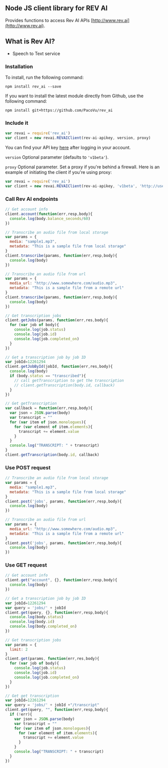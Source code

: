 ## Node JS client library for REV AI
Provides functions to access Rev AI APIs [http://www.rev.ai](http://www.rev.ai).

## What is Rev AI?
* Speech to Text service


### Installation
To install, run the following command:
```
npm install rev_ai --save
```
If you want to install the latest module directly from Github, use the following command:
```
npm install git+https://github.com/PacoVu/rev_ai
```

### Include it
```js
var revai = require('rev_ai')
var client = new revai.REVAIClient(rev-ai-apikey, version, proxy)
```
You can find your API key [here](https://www.rev.ai/settings) after logging in your account.

`version` Optional parameter (defaults to `'v1beta'`).

`proxy` Optional parameter. Set a proxy if you're behind a firewall. Here is an example of initiating the client if you're using proxy:
```js
var revai = require('rev_ai')
var client = new revai.REVAIClient(rev-ai-apikey, 'v1beta', 'http://user:pass@proxy.server.com:3128')
```
### Call Rev AI endpoints
```js
// Get account info
client.account(function(err,resp,body){
  console.log(body.balance_seconds/60)
})

// Transcribe an audio file from local storage
var params = {
  media: "sample1.mp3",
  metadata: "This is a sample file from local storage"
}
client.transcribe(params, function(err,resp,body){
  console.log(body)
})

// Transcribe an audio file from url
var params = {
  media_url: "http://www.somewhere.com/audio.mp3",
  metadata: "This is a sample file from a remote url"
}
client.transcribe(params, function(err,resp,body){
  console.log(body)
})

// Get transcription jobs
client.getJobs(params, function(err,res,body){
  for (var job of body){
    console.log(job.status)
    console.log(job.id)
    console.log(job.completed_on)
  }
})

// Get a transcription job by job ID
var jobId=12261294
client.getJobById(jobId, function(err,res,body){
  console.log(body)
  if (body.status == "transcribed"){
    // call getTranscription to get the transcription
    // client.getTranscription(body.id, callback)
  }
})

// Get getTranscription
var callback = function(err,resp,body){
  var json = JSON.parse(body)
  var transcript = ""
  for (var item of json.monologues){
    for (var element of item.elements){
      transcript += element.value
    }
  }
  console.log("TRANSCRIPT: " + transcript)
}
client.getTranscription(body.id, callback)
```

### Use POST request
```js
// Transcribe an audio file from local storage
var params = {
  media: "sample1.mp3",
  metadata: "This is a sample file from local storage"
}
client.post('jobs', params, function(err,resp,body){
  console.log(body)
})

// Transcribe an audio file from url
var params = {
  media_url: "http://www.somewhere.com/audio.mp3",
  metadata: "This is a sample file from a remote url"
}
client.post('jobs', params, function(err,resp,body){
  console.log(body)
})
```

### Use GET request
```js
// Get account info
client.get("account", {}, function(err,resp,body){
  console.log(body)
})

// Get a transcription job by job ID
var jobId=12261294
var query = 'jobs/' + jobId
client.get(query, {}, function(err,resp,body){
  console.log(body.status)
  console.log(body.id)
  console.log(body.completed_on)
})

// Get transcription jobs
var params = {
  limit: 2
}
client.get(params, function(err,res,body){
  for (var job of body){
    console.log(job.status)
    console.log(job.id)
    console.log(job.completed_on)
  }
})

// Get get transcription
var jobId=12261294
var query = 'jobs/' + jobId +"/transcript"
client.get(query, "", function(err,resp,body){
  if (!err){
    var json = JSON.parse(body)
    var transcript = ""
    for (var item of json.monologues){
      for (var element of item.elements){
        transcript += element.value
      }
    }
    console.log("TRANSCRIPT: " + transcript)
  }
})
```
